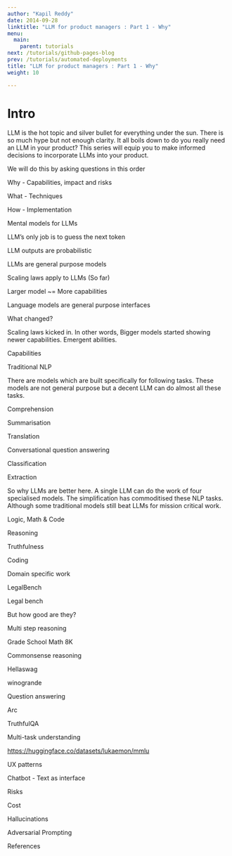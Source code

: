 ```yaml
---
author: "Kapil Reddy"
date: 2014-09-28
linktitle: "LLM for product managers : Part 1 - Why"
menu:
  main:
    parent: tutorials
next: /tutorials/github-pages-blog
prev: /tutorials/automated-deployments
title: "LLM for product managers : Part 1 - Why"
weight: 10

---
```



# Intro

LLM is the hot topic and silver bullet for everything under the sun. There is so much hype but not enough clarity. It all boils down to do you really need an LLM in your product? This series will equip you to make informed decisions to incorporate LLMs into your product.

We will do this by asking questions in this order

Why - Capabilities, impact and risks

What - Techniques

How - Implementation



Mental models for LLMs

LLM’s only job is to guess the next token

LLM outputs are probabilistic

LLMs are general purpose models

Scaling laws apply to LLMs (So far)

Larger model ~= More capabilities

Language models are general purpose interfaces

What changed?

Scaling laws kicked in. In other words, Bigger models started showing newer capabilities. Emergent abilities.

Capabilities

Traditional NLP

There are models which are built specifically for following tasks. These models are not general purpose but a decent LLM can do almost all these tasks.

Comprehension

Summarisation

Translation

Conversational question answering

Classification

Extraction

So why LLMs are better here. A single LLM can do the work of four specialised models. The simplification has commoditised these NLP tasks. Although some traditional models still beat LLMs for mission critical work.

Logic, Math & Code

Reasoning

Truthfulness

Coding

Domain specific work

LegalBench

Legal bench

But how good are they?



Multi step reasoning

Grade School Math 8K

Commonsense reasoning

Hellaswag

winogrande

Question answering

Arc

TruthfulQA

Multi-task understanding

https://huggingface.co/datasets/lukaemon/mmlu

UX patterns

Chatbot - Text as interface

Risks

Cost

Hallucinations

Adversarial Prompting

References
